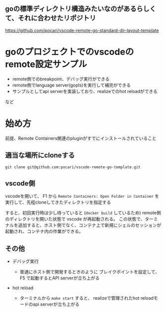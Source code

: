 ## goの標準ディレクトリ構造みたいなのがあるらしくて、それに合わせたリポジトリ

https://github.com/pocari/vscode-remote-go-standard-dir-layout-template


# goのプロジェクトでのvscodeのremote設定サンプル

- remote側でのbreakpoint、デバッグ実行ができる
- remote側でlanguage server(gopls)を実行して補完ができる
- サンプルとしてapi serverを実装しており、realizeでのhot reloadができる

など

# 始め方
前提、Remote Containers関連のpluginがすでにインストールされていること

## 適当な場所にcloneする

```
git clone git@github.com:pocari/vscode-remote-go-template.git
```

## vscode側

vscodeを開いて、 F1 から
`Remote Containers: Open Folder in Container`
を実行して、先程cloneしてきたディレクトリを指定する

すると、初回実行時は少し待っていると (`docker build` しているため) remote側のディレクトリを開いた状態で vscode が再起動される。
この状態で、ターミナルを追加すると、ホスト側でなく、コンテナ上で新規にシェルのセッションが起動され、コンテナ内の作業ができる。

## その他

- デバッグ実行
    - 普通にホスト側で開発するときのように ブレイクポイントを設定して、F5 で起動するとAPI serverが立ち上がる

- hot reload
    - ターミナルから `make start` すると、 realizeで管理されたhot reloadモードのapi serverが立ち上がる

